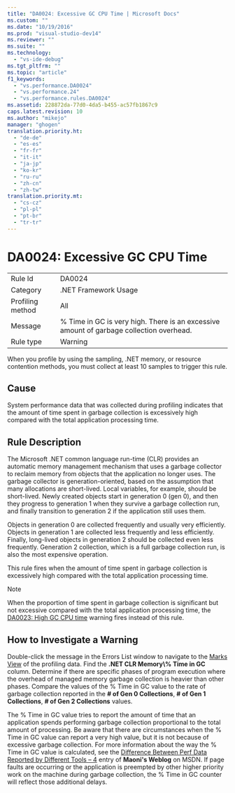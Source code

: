 ```yaml
---
title: "DA0024: Excessive GC CPU Time | Microsoft Docs"
ms.custom: ""
ms.date: "10/19/2016"
ms.prod: "visual-studio-dev14"
ms.reviewer: ""
ms.suite: ""
ms.technology: 
  - "vs-ide-debug"
ms.tgt_pltfrm: ""
ms.topic: "article"
f1_keywords: 
  - "vs.performance.DA0024"
  - "vs.performance.24"
  - "vs.performance.rules.DA0024"
ms.assetid: 228872da-77d0-4da5-b455-ac57fb1867c9
caps.latest.revision: 10
ms.author: "mikejo"
manager: "ghogen"
translation.priority.ht: 
  - "de-de"
  - "es-es"
  - "fr-fr"
  - "it-it"
  - "ja-jp"
  - "ko-kr"
  - "ru-ru"
  - "zh-cn"
  - "zh-tw"
translation.priority.mt: 
  - "cs-cz"
  - "pl-pl"
  - "pt-br"
  - "tr-tr"
---
```

# DA0024: Excessive GC CPU Time
|||  
|-|-|  
|Rule Id|DA0024|  
|Category|.NET Framework Usage|  
|Profiling method|All|  
|Message|% Time in GC is very high. There is an excessive amount of garbage collection overhead.|  
|Rule type|Warning|  
  
 When you profile by using the sampling, .NET memory, or resource contention methods, you must collect at least 10 samples to trigger this rule.  
  
## Cause  
 System performance data that was collected during profiling indicates that the amount of time spent in garbage collection is excessively high compared with the total application processing time.  
  
## Rule Description  
 The Microsoft .NET common language run-time (CLR) provides an automatic memory management mechanism that uses a garbage collector to reclaim memory from objects that the application no longer uses. The garbage collector is generation-oriented, based on the assumption that many allocations are short-lived. Local variables, for example, should be short-lived. Newly created objects start in generation 0 (gen 0), and then they progress to generation 1 when they survive a garbage collection run, and finally transition to generation 2 if the application still uses them.  
  
 Objects in generation 0 are collected frequently and usually very efficiently. Objects in generation 1 are collected less frequently and less efficiently. Finally, long-lived objects in generation 2 should be collected even less frequently. Generation 2 collection, which is a full garbage collection run, is also the most expensive operation.  
  
 This rule fires when the amount of time spent in garbage collection is excessively high compared with the total application processing time.  
  
> [!NOTE]
>  When the proportion of time spent in garbage collection is significant but not excessive compared with the total application processing time, the [DA0023: High GC CPU time](../profiling/da0023--high-gc-cpu-time.md) warning fires instead of this rule.  
  
## How to Investigate a Warning  
 Double-click the message in the Errors List window to navigate to the [Marks View](../profiling/marks-view.md) of the profiling data. Find the **.NET CLR Memory\\% Time in GC** column. Determine if there are specific phases of program execution where the overhead of managed memory garbage collection is heavier than other phases. Compare the values of the % Time in GC value to the rate of garbage collection reported in the **# of Gen 0 Collections**, **# of Gen 1 Collections**, **# of Gen 2 Collections** values.  
  
 The % Time in GC value tries to report the amount of time that an application spends performing garbage collection proportional to the total amount of processing. Be aware that there are circumstances when the % Time in GC value can report a very high value, but it is not because of excessive garbage collection. For more information about the way the % Time in GC value is calculated, see the [Difference Between Perf Data Reported by Different Tools – 4](http://go.microsoft.com/fwlink/?LinkId=177863) entry of **Maoni's Weblog** on MSDN. If page faults are occurring or the application is preempted by other higher priority work on the machine during garbage collection, the % Time in GC counter will reflect those additional delays.